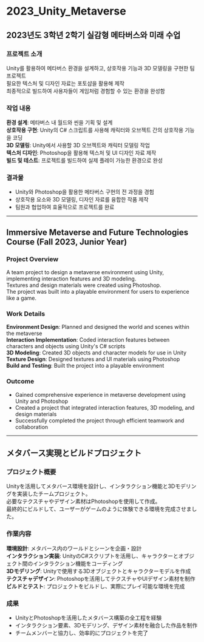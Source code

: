 # 2023_Unity_Metaverse

## 2023년도 3학년 2학기 실감형 메타버스와 미래 수업

### 프로젝트 소개
Unity를 활용하여 메타버스 환경을 설계하고, 상호작용 기능과 3D 모델링을 구현한 팀 프로젝트  
필요한 텍스처 및 디자인 자료는 포토샵을 활용해 제작  
최종적으로 빌드하여 사용자들이 게임처럼 경험할 수 있는 환경을 완성함 

### 작업 내용
**환경 설계**: 메타버스 내 월드와 씬을 기획 및 설계  
**상호작용 구현**: Unity의 C# 스크립트를 사용해 캐릭터와 오브젝트 간의 상호작용 기능을 코딩  
**3D 모델링**: Unity에서 사용할 3D 오브젝트와 캐릭터 모델링 작업  
**텍스처 디자인**: Photoshop을 활용해 텍스처 및 UI 디자인 자료 제작  
**빌드 및 테스트**: 프로젝트를 빌드하여 실제 플레이 가능한 환경으로 완성  

### 결과물
- Unity와 Photoshop을 활용한 메타버스 구현의 전 과정을 경험  
- 상호작용 요소와 3D 모델링, 디자인 자료를 융합한 작품 제작  
- 팀원과 협업하여 효율적으로 프로젝트를 완료

---

## Immersive Metaverse and Future Technologies Course (Fall 2023, Junior Year)

### Project Overview
A team project to design a metaverse environment using Unity, implementing interaction features and 3D modeling.  
Textures and design materials were created using Photoshop.  
The project was built into a playable environment for users to experience like a game.  

### Work Details
**Environment Design**: Planned and designed the world and scenes within the metaverse  
**Interaction Implementation**: Coded interaction features between characters and objects using Unity's C# scripts  
**3D Modeling**: Created 3D objects and character models for use in Unity  
**Texture Design**: Designed textures and UI materials using Photoshop  
**Build and Testing**: Built the project into a playable environment  

### Outcome
- Gained comprehensive experience in metaverse development using Unity and Photoshop  
- Created a project that integrated interaction features, 3D modeling, and design materials  
- Successfully completed the project through efficient teamwork and collaboration  

---

## メタバース実現とビルドプロジェクト

### プロジェクト概要
Unityを活用してメタバース環境を設計し、インタラクション機能と3Dモデリングを実装したチームプロジェクト。  
必要なテクスチャやデザイン素材はPhotoshopを使用して作成。  
最終的にビルドして、ユーザーがゲームのように体験できる環境を完成させました。  

### 作業内容
**環境設計**: メタバース内のワールドとシーンを企画・設計  
**インタラクション実装**: UnityのC#スクリプトを活用し、キャラクターとオブジェクト間のインタラクション機能をコーディング  
**3Dモデリング**: Unityで使用する3Dオブジェクトとキャラクターモデルを作成  
**テクスチャデザイン**: Photoshopを活用してテクスチャやUIデザイン素材を制作  
**ビルドとテスト**: プロジェクトをビルドし、実際にプレイ可能な環境を完成  

### 成果
- UnityとPhotoshopを活用したメタバース構築の全工程を経験  
- インタラクション要素、3Dモデリング、デザイン素材を融合した作品を制作  
- チームメンバーと協力し、効率的にプロジェクトを完了  
